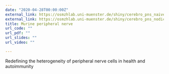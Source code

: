```yaml
---
date: "2020-04-28T00:00:00Z"
external_link: https://osmzhlab.uni-muenster.de/shiny/cerebro_pns_naive/
external_link: https://osmzhlab.uni-muenster.de/shiny/cerebro_pns_nodicam/
title: Murine peripheral nerve
url_code: ""
url_pdf: ""
url_slides: ""
url_video: ""

---
```


Redefining the heterogeneity of peripheral nerve cells in health and autoimmunity 